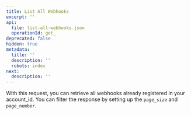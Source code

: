 ```yaml
---
title: List All Webhooks
excerpt: ''
api:
  file: list-all-webhooks.json
  operationId: get_
deprecated: false
hidden: true
metadata:
  title: ''
  description: ''
  robots: index
next:
  description: ''
---
```

With this request, you can retrieve all webhooks already registered in your account\_id. You can filter the response by setting up the `page_size` and `page_number`.
